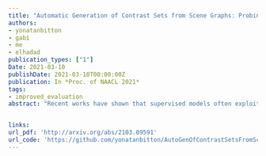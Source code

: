 ```yaml
---
title: "Automatic Generation of Contrast Sets from Scene Graphs: Probing the Compositional Consistency of GQA"
authors:
- yonatanbitton
- gabi
- me
- elhadad
publication_types: ["1"]
Date: 2021-03-10
publishDate: 2021-03-10T00:00:00Z
publication: In *Proc. of NAACL 2021*
tags:
- improved_evaluation
abstract: "Recent works have shown that supervised models often exploit data artifacts to achieve good test scores while their performance severely degrades on samples outside their training distribution. Contrast sets (Gardneret al., 2020) quantify this phenomenon by perturbing test samples in a minimal way such that the output label is modified. While most contrast sets were created manually, requiring intensive annotation effort, we present a novel method which leverages rich semantic input representation to automatically generate contrast sets for the visual question answering task. Our method computes the answer of perturbed questions, thus vastly reducing annotation cost and enabling thorough evaluation of models' performance on various semantic aspects (e.g., spatial or relational reasoning). We demonstrate the effectiveness of our approach on the GQA dataset and its semantic scene graph image representation. We find that, despite GQA's compositionality and carefully balanced label distribution, two high-performing models drop 13-17% in accuracy compared to the original test set. Finally, we show that our automatic perturbation can be applied to the training set to mitigate the degradation in performance, opening the door to more robust models."


links:
url_pdf: 'http://arxiv.org/abs/2103.09591'
url_code: 'https://github.com/yonatanbitton/AutoGenOfContrastSetsFromSceneGraphs'
---
```

